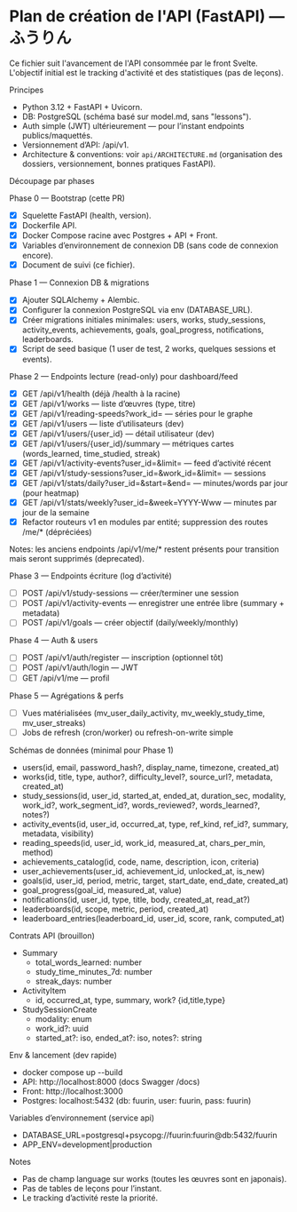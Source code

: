 # Plan de création de l'API (FastAPI) — ふうりん

Ce fichier suit l'avancement de l'API consommée par le front Svelte. L'objectif initial est le tracking d'activité et des statistiques (pas de leçons).

Principes
- Python 3.12 + FastAPI + Uvicorn.
- DB: PostgreSQL (schéma basé sur model.md, sans "lessons").
- Auth simple (JWT) ultérieurement — pour l’instant endpoints publics/maquettés.
- Versionnement d’API: /api/v1.
- Architecture & conventions: voir `api/ARCHITECTURE.md` (organisation des dossiers, versionnement, bonnes pratiques FastAPI).

Découpage par phases

Phase 0 — Bootstrap (cette PR)
- [x] Squelette FastAPI (health, version).
- [x] Dockerfile API.
- [x] Docker Compose racine avec Postgres + API + Front.
- [x] Variables d’environnement de connexion DB (sans code de connexion encore).
- [x] Document de suivi (ce fichier).

Phase 1 — Connexion DB & migrations
- [x] Ajouter SQLAlchemy + Alembic.
- [x] Configurer la connexion PostgreSQL via env (DATABASE_URL).
- [x] Créer migrations initiales minimales: users, works, study_sessions, activity_events, achievements, goals, goal_progress, notifications, leaderboards.
- [x] Script de seed basique (1 user de test, 2 works, quelques sessions et events).

Phase 2 — Endpoints lecture (read-only) pour dashboard/feed
- [x] GET /api/v1/health (déjà /health à la racine)
- [x] GET /api/v1/works — liste d’œuvres (type, titre)
- [x] GET /api/v1/reading-speeds?work_id= — séries pour le graphe
- [x] GET /api/v1/users — liste d’utilisateurs (dev)
- [x] GET /api/v1/users/{user_id} — détail utilisateur (dev)
- [x] GET /api/v1/users/{user_id}/summary — métriques cartes (words_learned, time_studied, streak)
- [x] GET /api/v1/activity-events?user_id=&limit= — feed d’activité récent
- [x] GET /api/v1/study-sessions?user_id=&work_id=&limit= — sessions
- [x] GET /api/v1/stats/daily?user_id=&start=&end= — minutes/words par jour (pour heatmap)
- [x] GET /api/v1/stats/weekly?user_id=&week=YYYY-Www — minutes par jour de la semaine
- [x] Refactor routeurs v1 en modules par entité; suppression des routes /me/* (dépréciées)

Notes: les anciens endpoints /api/v1/me/* restent présents pour transition mais seront supprimés (deprecated).

Phase 3 — Endpoints écriture (log d’activité)
- [ ] POST /api/v1/study-sessions — créer/terminer une session
- [ ] POST /api/v1/activity-events — enregistrer une entrée libre (summary + metadata)
- [ ] POST /api/v1/goals — créer objectif (daily/weekly/monthly)

Phase 4 — Auth & users
- [ ] POST /api/v1/auth/register — inscription (optionnel tôt)
- [ ] POST /api/v1/auth/login — JWT
- [ ] GET /api/v1/me — profil

Phase 5 — Agrégations & perfs
- [ ] Vues matérialisées (mv_user_daily_activity, mv_weekly_study_time, mv_user_streaks)
- [ ] Jobs de refresh (cron/worker) ou refresh-on-write simple

Schémas de données (minimal pour Phase 1)
- users(id, email, password_hash?, display_name, timezone, created_at)
- works(id, title, type, author?, difficulty_level?, source_url?, metadata, created_at)
- study_sessions(id, user_id, started_at, ended_at, duration_sec, modality, work_id?, work_segment_id?, words_reviewed?, words_learned?, notes?)
- activity_events(id, user_id, occurred_at, type, ref_kind, ref_id?, summary, metadata, visibility)
- reading_speeds(id, user_id, work_id, measured_at, chars_per_min, method)
- achievements_catalog(id, code, name, description, icon, criteria)
- user_achievements(user_id, achievement_id, unlocked_at, is_new)
- goals(id, user_id, period, metric, target, start_date, end_date, created_at)
- goal_progress(goal_id, measured_at, value)
- notifications(id, user_id, type, title, body, created_at, read_at?)
- leaderboards(id, scope, metric, period, created_at)
- leaderboard_entries(leaderboard_id, user_id, score, rank, computed_at)

Contrats API (brouillon)
- Summary
  - total_words_learned: number
  - study_time_minutes_7d: number
  - streak_days: number
- ActivityItem
  - id, occurred_at, type, summary, work? {id,title,type}
- StudySessionCreate
  - modality: enum
  - work_id?: uuid
  - started_at?: iso, ended_at?: iso, notes?: string

Env & lancement (dev rapide)
- docker compose up --build
- API: http://localhost:8000 (docs Swagger /docs)
- Front: http://localhost:3000
- Postgres: localhost:5432 (db: fuurin, user: fuurin, pass: fuurin)

Variables d’environnement (service api)
- DATABASE_URL=postgresql+psycopg://fuurin:fuurin@db:5432/fuurin
- APP_ENV=development|production

Notes
- Pas de champ language sur works (toutes les œuvres sont en japonais).
- Pas de tables de leçons pour l’instant.
- Le tracking d’activité reste la priorité.

